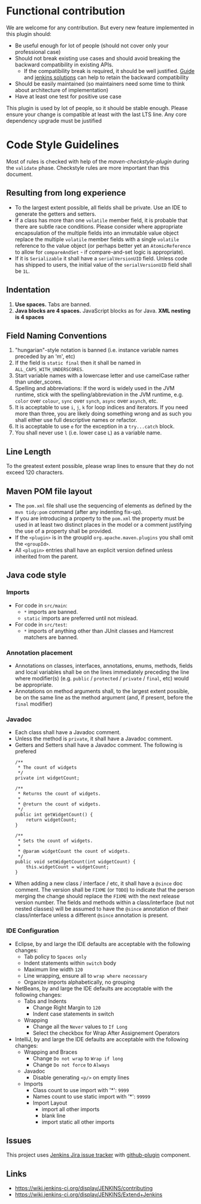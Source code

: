 # Functional contribution

We are welcome for any contribution. But every new feature implemented in this plugin should:
 
- Be useful enough for lot of people (should not cover only your professional case)
- Should not break existing use cases and should avoid breaking the backward compatibility in existing APIs.
  - If the compatibility break is required, it should be well justified. 
    [Guide](https://wiki.eclipse.org/Evolving_Java-based_APIs_2) 
    and [jenkins solutions](https://wiki.jenkins-ci.org/display/JENKINS/Hint+on+retaining+backward+compatibility) can help to retain the backward compatibility   
- Should be easily maintained (so maintainers need some time to think about architecture of implementation)
- Have at least one test for positive use case

This plugin is used by lot of people, so it should be stable enough. Please ensure your change is compatible at least with the last LTS line. 
Any core dependency upgrade must be justified

# Code Style Guidelines

Most of rules is checked with help of the *maven-checkstyle-plugin* during the `validate` phase. 
Checkstyle rules are more important than this document.

## Resulting from long experience

* To the largest extent possible, all fields shall be private. Use an IDE to generate the getters and setters.
* If a class has more than one `volatile` member field, it is probable that there are subtle race conditions. Please consider where appropriate encapsulation of the multiple fields into an immutable value object replace the multiple `volatile` member fields with a single `volatile` reference to the value object (or perhaps better yet an `AtomicReference` to allow for `compareAndSet` - if compare-and-set logic is appropriate).
* If it is `Serializable` it shall have a `serialVersionUID` field. Unless code has shipped to users, the initial value of the `serialVersionUID` field shall be `1L`.

## Indentation

1. **Use spaces.** Tabs are banned.
2. **Java blocks are 4 spaces.** JavaScript blocks as for Java. **XML nesting is 4 spaces**

## Field Naming Conventions

1. "hungarian"-style notation is banned (i.e. instance variable names preceded by an 'm', etc)
2. If the field is `static final` then it shall be named in `ALL_CAPS_WITH_UNDERSCORES`.
3. Start variable names with a lowercase letter and use camelCase rather than under_scores.
4. Spelling and abbreviations: If the word is widely used in the JVM runtime, stick with the spelling/abbreviation in the JVM runtime, e.g. `color` over `colour`, `sync` over `synch`, `async` over `asynch`, etc.
5. It is acceptable to use `i`, `j`, `k` for loop indices and iterators. If you need more than three, you are likely doing something wrong and as such you shall either use full descriptive names or refactor.
6. It is acceptable to use `e` for the exception in a `try...catch` block.
7. You shall never use `l` (i.e. lower case `L`) as a variable name.

## Line Length

To the greatest extent possible, please wrap lines to ensure that they do not exceed 120 characters.

## Maven POM file layout

* The `pom.xml` file shall use the sequencing of elements as defined by the `mvn tidy:pom` command (after any indenting fix-up).
* If you are introducing a property to the `pom.xml` the property must be used in at least two distinct places in the model or a comment justifying the use of a property shall be provided.
* If the `<plugin>` is in the groupId `org.apache.maven.plugins` you shall omit the `<groupId>`.
* All `<plugin>` entries shall have an explicit version defined unless inherited from the parent.

## Java code style

### Imports

* For code in `src/main`:
    - `*` imports are banned. 
    - `static` imports are preferred until not mislead.
* For code in `src/test`:
    - `*` imports of anything other than JUnit classes and Hamcrest matchers are banned.

### Annotation placement

* Annotations on classes, interfaces, annotations, enums, methods, fields and local variables shall be on the lines immediately preceding the line where modifier(s) (e.g. `public` / `protected` / `private` / `final`, etc) would be appropriate.
* Annotations on method arguments shall, to the largest extent possible, be on the same line as the method argument (and, if present, before the `final` modifier)

### Javadoc

* Each class shall have a Javadoc comment.
* Unless the method is `private`, it shall have a Javadoc comment.
* Getters and Setters shall have a Javadoc comment. The following is prefered
    ```
    /**
     * The count of widgets
     */
    private int widgetCount;
    
    /**
     * Returns the count of widgets.
     *
     * @return the count of widgets. 
     */
    public int getWidgetCount() {
        return widgetCount;
    }
    
    /**
     * Sets the count of widgets.
     *
     * @param widgetCount the count of widgets.
     */
    public void setWidgetCount(int widgetCount) {
        this.widgetCount = widgetCount;
    }
    ```
* When adding a new class / interface / etc, it shall have a `@since` doc comment. The version shall be `FIXME` (or `TODO`) to indicate that the person merging the change should replace the `FIXME` with the next release version number. The fields and methods within a class/interface (but not nested classes) will be assumed to have the `@since` annotation of their class/interface unless a different `@since` annotation is present.

### IDE Configuration

* Eclipse, by and large the IDE defaults are acceptable with the following changes:
    - Tab policy to `Spaces only`
    - Indent statements within `switch` body
    - Maximum line width `120`
    - Line wrapping, ensure all to `wrap where necessary`
    - Organize imports alphabetically, no grouping
* NetBeans, by and large the IDE defaults are acceptable with the following changes:
    - Tabs and Indents
        + Change Right Margin to `120`
        + Indent case statements in switch
    - Wrapping
        + Change all the `Never` values to `If Long`
        + Select the checkbox for Wrap After Assignement Operators
* IntelliJ, by and large the IDE defaults are acceptable with the following changes:
    - Wrapping and Braces
        + Change `Do not wrap` to `Wrap if long`
        + Change `Do not force` to `Always`
    - Javadoc
        + Disable generating `<p/>` on empty lines
    - Imports
        + Class count to use import with '*': `9999`
        + Names count to use static import with '*': `99999`
        + Import Layout
            * import all other imports
            * blank line
            * import static all other imports
    
## Issues

This project uses [Jenkins Jira issue tracker](https://issues.jenkins-ci.org) 
with [github-plugin](https://issues.jenkins-ci.org/browse/JENKINS/component/15896) component.
            
## Links 

- https://wiki.jenkins-ci.org/display/JENKINS/contributing
- https://wiki.jenkins-ci.org/display/JENKINS/Extend+Jenkins
